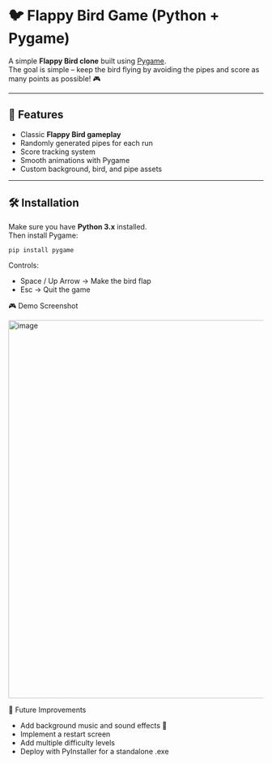 # 🐦 Flappy Bird Game (Python + Pygame)

A simple **Flappy Bird clone** built using [Pygame](https://www.pygame.org/).  
The goal is simple – keep the bird flying by avoiding the pipes and score as many points as possible! 🎮  

---

## 🚀 Features
- Classic **Flappy Bird gameplay**
- Randomly generated pipes for each run
- Score tracking system
- Smooth animations with Pygame
- Custom background, bird, and pipe assets

---

## 🛠️ Installation

Make sure you have **Python 3.x** installed.  
Then install Pygame:

```bash
pip install pygame
```

Controls:

- Space / Up Arrow → Make the bird flap
- Esc → Quit the game

🎮 Demo Screenshot

<img width="850" height="746" alt="image" src="https://github.com/user-attachments/assets/df07b868-d2f2-425f-bb44-ce56f2d59955" />

📌 Future Improvements

- Add background music and sound effects 🎵
- Implement a restart screen
- Add multiple difficulty levels
- Deploy with PyInstaller for a standalone .exe

